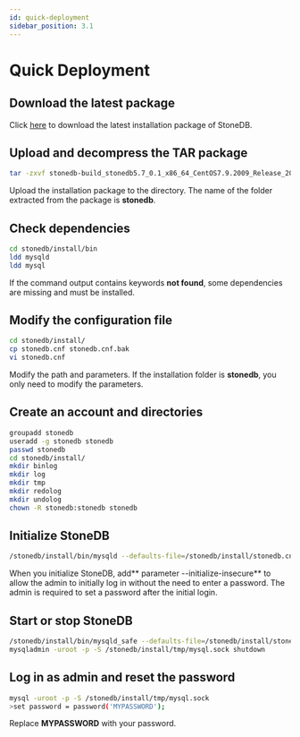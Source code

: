```yaml
---
id: quick-deployment
sidebar_position: 3.1
---
```


# Quick Deployment

## Download the latest package
Click [here](../download.md) to download the latest installation package of StoneDB.

## Upload and decompress the TAR package

```bash
tar -zxvf stonedb-build_stonedb5.7_0.1_x86_64_CentOS7.9.2009_Release_2022-05-17_12_06.bin.tar.gz
```

Upload the installation package to the directory. The name of the folder extracted from the package is **stonedb**.

## Check dependencies

```bash
cd stonedb/install/bin
ldd mysqld
ldd mysql
```
If the command output contains keywords **not found**, some dependencies are missing and must be installed.

## Modify the configuration file

```bash
cd stonedb/install/
cp stonedb.cnf stonedb.cnf.bak
vi stonedb.cnf
```

Modify the path and parameters. If the installation folder is **stonedb**, you only need to modify the parameters.

## Create an account and directories

```bash
groupadd stonedb
useradd -g stonedb stonedb
passwd stonedb
cd stonedb/install/
mkdir binlog
mkdir log
mkdir tmp
mkdir redolog
mkdir undolog
chown -R stonedb:stonedb stonedb
```

## Initialize StoneDB

```bash
/stonedb/install/bin/mysqld --defaults-file=/stonedb/install/stonedb.cnf --initialize-insecure --user=stonedb
```

When you initialize StoneDB, add** parameter --initialize-insecure** to allow the admin to initially log in without the need to enter a password. The admin is required to set a password after the initial login.

## Start or stop StoneDB

```bash
/stonedb/install/bin/mysqld_safe --defaults-file=/stonedb/install/stonedb.cnf --user=stonedb &
mysqladmin -uroot -p -S /stonedb/install/tmp/mysql.sock shutdown
```
## Log in as admin and reset the password

```bash
mysql -uroot -p -S /stonedb/install/tmp/mysql.sock
>set password = password('MYPASSWORD');
```
Replace **MYPASSWORD** with your password.
